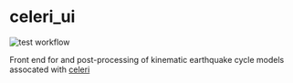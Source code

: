 # celeri_ui

![test workflow](https://github.com/github/docs/actions/workflows/publish-pages.yml/badge.svg)

Front end for and post-processing of kinematic earthquake cycle models assocated with [celeri](https://github.com/brendanjmeade/celeri)
